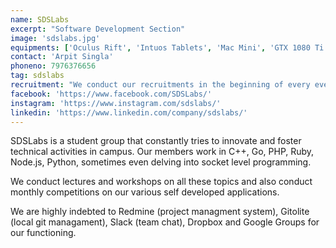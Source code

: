 ```yaml
---
name: SDSLabs
excerpt: "Software Development Section"
image: 'sdslabs.jpg'
equipments: ['Oculus Rift', 'Intuos Tablets', 'Mac Mini', 'GTX 1080 Ti']
contact: 'Arpit Singla'
phoneno: 7976376656
tag: sdslabs
recruitment: "We conduct our recruitments in the beginning of every even semester for both designers and developers. However, we are open to recruiting anyone skilled and enthusiastic throughout the year. Contact us at contact@sdslabs.co.in with your projects and resume!"
facebook: 'https://www.facebook.com/SDSLabs/'
instagram: 'https://www.instagram.com/sdslabs/'
linkedin: 'https://www.linkedin.com/company/sdslabs/'
---
```


SDSLabs is a student group that constantly tries to innovate and foster technical activities in campus. Our members work in C++, Go, PHP, Ruby, Node.js, Python, sometimes even delving into socket level programming.

We conduct lectures and workshops on all these topics and also conduct monthly competitions on our various self developed applications.

We are highly indebted to Redmine (project managment system), Gitolite (local git managament), Slack (team chat), Dropbox and Google Groups for our functioning.



